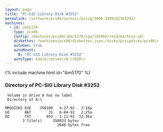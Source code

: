 ```yaml
---
layout: page
title: "PC-SIG Library Disk #3252"
permalink: /software/pcx86/sw/misc/pcsig/3000-3999/DISK3252/
machines:
  - id: ibm5170
    type: pcx86
    config: /machines/pcx86/ibm/5170/cga/1024kb/rev3/machine.xml
    diskettes: /machines/pcx86/diskettes.json,/disks/pcsigdisks/pcx86/diskettes.json
    autoGen: true
    autoMount:
      B: "PC-SIG Library Disk #3252"
    autoType: $date\r$time\rB:\rDIR\r
---
```


{% include machine.html id="ibm5170" %}

### Directory of PC-SIG Library Disk #3252

     Volume in drive A has no label
     Directory of A:\

    MM1DISK2 EXE    358109   4-27-92   2:16p
    GO       BAT        31   6-04-92   2:25a
    GO       TXT       693   1-11-92  12:36a
            3 file(s)     358833 bytes
                            2048 bytes free
